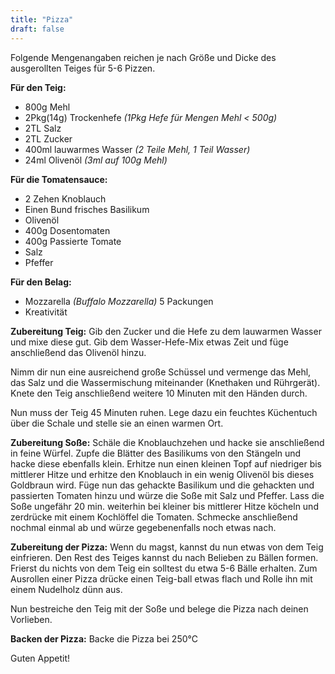 ```yaml
---
title: "Pizza"
draft: false
---
```


Folgende Mengenangaben reichen je nach Größe und Dicke des ausgerollten Teiges für 5-6 Pizzen.

**Für den Teig:**
- 800g Mehl
- 2Pkg(14g) Trockenhefe *(1Pkg Hefe für Mengen Mehl < 500g)*
- 2TL Salz
- 2TL Zucker
- 400ml lauwarmes Wasser *(2 Teile Mehl, 1 Teil Wasser)*
- 24ml Olivenöl *(3ml auf 100g Mehl)*

**Für die Tomatensauce:**
- 2 Zehen Knoblauch
- Einen Bund frisches Basilikum
- Olivenöl
- 400g Dosentomaten
- 400g Passierte Tomate
- Salz
- Pfeffer

**Für den Belag:**
- Mozzarella *(Buffalo Mozzarella)* 5 Packungen
- Kreativität

**Zubereitung Teig:**
Gib den Zucker und die Hefe zu dem lauwarmen Wasser und mixe diese gut. Gib dem Wasser-Hefe-Mix etwas Zeit und füge anschließend das Olivenöl hinzu.

Nimm dir nun eine ausreichend große Schüssel und vermenge das Mehl, das Salz und die Wassermischung miteinander (Knethaken und Rührgerät). Knete den Teig anschließend weitere 10 Minuten mit den Händen durch.

Nun muss der Teig 45 Minuten ruhen. Lege dazu ein feuchtes Küchentuch über die Schale und stelle sie an einen warmen Ort.

**Zubereitung Soße:**
Schäle die Knoblauchzehen und hacke sie anschließend in feine Würfel. Zupfe die Blätter des Basilikums von den Stängeln und hacke diese ebenfalls klein. Erhitze nun einen kleinen Topf auf niedriger bis mittlerer Hitze und erhitze den Knoblauch in ein wenig Olivenöl bis dieses Goldbraun wird. Füge nun das gehackte Basilikum und die gehackten und passierten Tomaten hinzu und würze die Soße mit Salz und Pfeffer. Lass die Soße ungefähr 20 min. weiterhin bei kleiner bis mittlerer Hitze köcheln und zerdrücke mit einem Kochlöffel die Tomaten. Schmecke anschließend nochmal einmal ab und würze gegebenenfalls noch etwas nach.

**Zubereitung der Pizza:**
Wenn du magst, kannst du nun etwas von dem Teig einfrieren. Den Rest des Teiges kannst du nach Belieben zu Bällen formen. Frierst du nichts von dem Teig ein solltest du etwa 5-6 Bälle erhalten. Zum Ausrollen einer Pizza drücke einen Teig-ball etwas flach und Rolle ihn mit einem Nudelholz dünn aus.

Nun bestreiche den Teig mit der Soße und belege die Pizza nach deinen Vorlieben.

**Backen der Pizza:**
Backe die Pizza bei 250°C

Guten Appetit!

